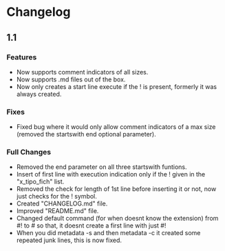 [//]: # ( -*- coding: utf-8 -*- )
[//]: # ( ------------------------------------------------------------------------ )
[//]: # (+ Autor:  	Ran# )
[//]: # (+ Creado: 	2022/10/30 10:45:16.800195 )
[//]: # (+ Editado:	2022/10/30 12:44:43.475094 )
[//]: # ( ------------------------------------------------------------------------ )

# Changelog

## 1.1

### Features

- Now supports comment indicators of all sizes.
- Now supports .md files out of the box.
- Now only creates a start line execute if the ! is present, formerly it was always created.

### Fixes

- Fixed bug where it would only allow comment indicators of a max size (removed the startswith end optional parameter).

### Full Changes

- Removed the end parameter on all three startswith funtions.
- Insert of first line with execution indication only if the ! given in the "x_tipo_fich" list.
- Removed the check for length of 1st line before inserting it or not, now just checks for the ! symbol.
- Created "CHANGELOG.md" file.
- Improved "README.md" file.
- Changed default command (for when doesnt know the extension) from #! to # so that, it doesnt create a first line with just #!
- When you did metadata -s and then metadata -c it created some repeated junk lines, this is now fixed.
